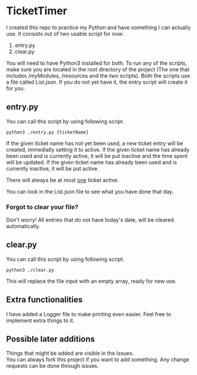 # TicketTimer
I created this repo to practice my Python and have something I can actually use.
It consists out of two usable script for now:
1. entry.py
2. clear.py

You will need to have Python3 installed for both.
To run any of the scripts, make sure you are located in the root directory of the project (The one that includes /myModules, /resources and the two scripts).
Both the scripts use a file called List.json. If you do not yet have it, the entry script will create it for you.

## entry.py
You can call this script by using following script.
```
python3 ./entry.py {ticketName}
```
If the given ticket name has not yet been used, a new ticket entry will be created, immediatly setting it to active.
If the given ticket name has already been used and is currently active, it will be put inactive and the time spent will be updated.
If the given ticket name has already been used and is currently inactive, it will be put active.

There will always be at most <ins>one</ins> ticket active.

You can look in the List.json file to see what you have done that day.

### Forgot to clear your file?
Don't worry! All entries that do not have today's date, will be cleared automatically.

## clear.py
You can call this script by using following script.
```
python3 ./clear.py
```

This will replace the file input with an empty array, ready for new use.

## Extra functionalities
I have added a Logger file to make printing even easier. Feel free to implement extra things to it.

## Possible later additions
Things that might be added are visible in the Issues.  
You can always fork this project if you want to add something. Any change requests can be done through issues.
